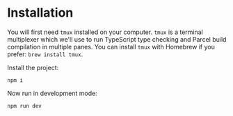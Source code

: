 # Installation

You will first need `tmux` installed on your computer. `tmux` is a terminal multiplexer which we'll use to run TypeScript type checking and Parcel build compilation in multiple panes. You can install `tmux` with Homebrew if you prefer: `brew install tmux`.

Install the project:

`npm i`

Now run in development mode:

`npm run dev`